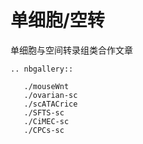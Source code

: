 # 单细胞/空转

单细胞与空间转录组类合作文章


```{eval-rst}
.. nbgallery::

   ./mouseWnt
   ./ovarian-sc
   ./scATACrice
   ./SFTS-sc
   ./CiMEC-sc
   ./CPCs-sc
```

